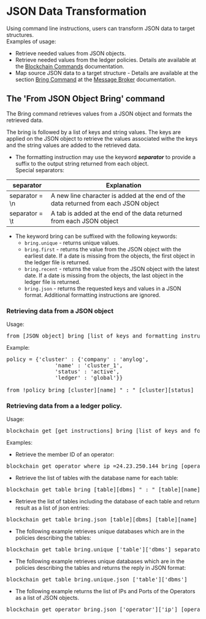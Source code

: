 # JSON Data Transformation

Using command line instructions, users can transform JSON data to target structures.    
Examples of usage:
* Retrieve needed values from JSON objects.
* Retrieve needed values from the ledger policies. Details ate available at the [Blockchain Commands](https://github.com/AnyLog-co/documentation/blob/master/blockchain%20commands.md) documentation. 
* Map source JSON data to a target structure - Details are available at the section [Bring Command](https://github.com/AnyLog-co/documentation/blob/master/message%20broker.md#bring-command)
at the [Message Broker](https://github.com/AnyLog-co/documentation/blob/master/message%20broker.md#using-a-message-broker) documentation.

## The 'From JSON Object Bring' command

The Bring command retrieves values from a JSON object and formats the retrieved data.

The bring is followed by a list of keys and string values. The keys are applied on the JSON object to retrieve the
values associated withe the keys and the string values are added to the retrieved data. 
   
* The formatting instruction may use the keyword ***separator*** to provide a suffix to the output string returned from each object.  
Special separators:

| separator  | Explanation |
| ---- | ------------|
| separator = \n | A new line character is added at the end of the data returned from each JSON object  |
| separator = \t | A tab is added at the end of the data returned from each JSON object  |
  
* The keyword bring can be suffixed with the following keywords:     
    * ```bring.unique``` - returns unique values.  
    * ```bring.first``` - returns the value from the JSON object with the earliest date. If a date is missing from the objects, the first object in the ledger file is returned.
    * ```bring.recent``` - returns the value from the JSON object with the latest date. If a date is missing from the objects, the last object in the ledger file is returned.  
    * ```bring.json``` - returns the requested keys and values in a JSON format. Additional formatting instructions are ignored.
    


### Retrieving data from a JSON object
Usage:
<pre>
from [JSON object] bring [list of keys and formatting instructions]
</pre>

Example:
<pre>
policy = {'cluster' : {'company' : 'anylog',
               'name' : 'cluster_1',
               'status' : 'active',
               'ledger' : 'global'}}

from !policy bring [cluster][name] " : " [cluster][status]
</pre>

### Retrieving data from a a ledger policy.
Usage:
<pre>
blockchain get [get instructions] bring [list of keys and formatting instructions]
</pre>

Examples:

* Retrieve the member ID of an operator:
<pre>
blockchain get operator where ip =24.23.250.144 bring [operator][member]
</pre>

* Retrieve the list of tables with the database name for each table:
<pre>
blockchain get table bring [table][dbms] " : " [table][name] \n
</pre>

* Retrieve the list of tables including the database of each table and return result as a list of json entries:
<pre>
blockchain get table bring.json [table][dbms] [table][name]
</pre>

* The following example retrieves unique databases which are in the policies describing the tables:  
<pre>
blockchain get table bring.unique ['table']['dbms'] separator = " " 
</pre>

* The following example retrieves unique databases which are in the policies describing the tables and returns the reply in JSON format:  
<pre>
blockchain get table bring.unique.json ['table']['dbms']
</pre>

* The following example returns the list of IPs and Ports of the Operators as a list of JSON objects.
<pre>
blockchain get operator bring.json ['operator']['ip'] [operator']['port']
</pre>


